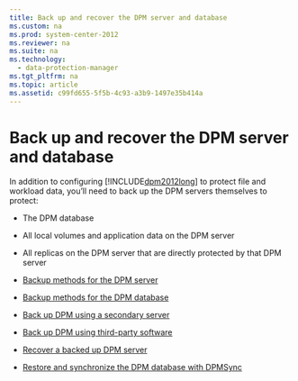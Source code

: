 ```yaml
---
title: Back up and recover the DPM server and database
ms.custom: na
ms.prod: system-center-2012
ms.reviewer: na
ms.suite: na
ms.technology: 
  - data-protection-manager
ms.tgt_pltfrm: na
ms.topic: article
ms.assetid: c99fd655-5f5b-4c93-a3b9-1497e35b414a
---
```

# Back up and recover the DPM server and database
In addition to configuring [!INCLUDE[dpm2012long](../Token/dpm2012long_md.md)] to protect file and workload data, you’ll need to back up the DPM servers themselves to protect:

-   The DPM database

-   All local volumes and application data on the DPM server

-   All replicas on the DPM server that are directly protected by that DPM server

-   [Backup methods for the DPM server](../Topic/Backup-methods-for-the-DPM-server.md)

-   [Backup methods for the DPM database](../Topic/Backup-methods-for-the-DPM-database.md)

-   [Back up DPM using a secondary server](../Topic/Back-up-DPM-using-a-secondary-server.md)

-   [Back up DPM using third-party software](../Topic/Back-up-DPM-using-third-party-software.md)

-   [Recover a backed up DPM server](../Topic/Recover-a-backed-up-DPM-server.md)

-   [Restore and synchronize the DPM database with DPMSync](../Topic/Restore-and-synchronize-the-DPM-database-with-DPMSync.md)

